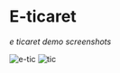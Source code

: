 # E-ticaret
*e ticaret demo screenshots*

![e-tic](https://github.com/aleynacoskun/E-ticaret/assets/83537794/79d2f04a-9d4c-4e8f-8cec-57547c85c04d)
![tic](https://github.com/aleynacoskun/E-ticaret/assets/83537794/6b9d4c96-c6d6-431d-a17c-a43181f632e0)

